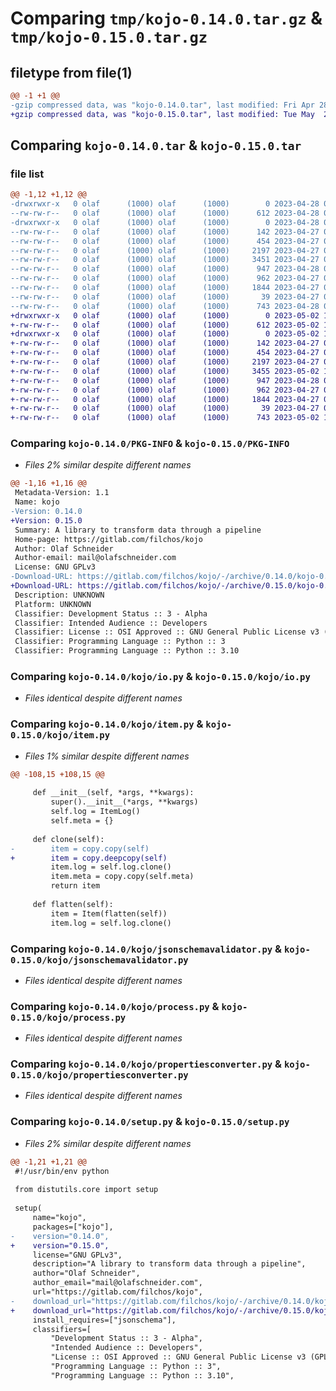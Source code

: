 # Comparing `tmp/kojo-0.14.0.tar.gz` & `tmp/kojo-0.15.0.tar.gz`

## filetype from file(1)

```diff
@@ -1 +1 @@
-gzip compressed data, was "kojo-0.14.0.tar", last modified: Fri Apr 28 09:50:17 2023, max compression
+gzip compressed data, was "kojo-0.15.0.tar", last modified: Tue May  2 12:03:57 2023, max compression
```

## Comparing `kojo-0.14.0.tar` & `kojo-0.15.0.tar`

### file list

```diff
@@ -1,12 +1,12 @@
-drwxrwxr-x   0 olaf      (1000) olaf      (1000)        0 2023-04-28 09:50:17.305655 kojo-0.14.0/
--rw-rw-r--   0 olaf      (1000) olaf      (1000)      612 2023-04-28 09:50:17.305655 kojo-0.14.0/PKG-INFO
-drwxrwxr-x   0 olaf      (1000) olaf      (1000)        0 2023-04-28 09:50:17.305655 kojo-0.14.0/kojo/
--rw-rw-r--   0 olaf      (1000) olaf      (1000)      142 2023-04-27 08:51:59.007066 kojo-0.14.0/kojo/__init__.py
--rw-rw-r--   0 olaf      (1000) olaf      (1000)      454 2023-04-27 08:31:58.877706 kojo-0.14.0/kojo/duplicatefinder.py
--rw-rw-r--   0 olaf      (1000) olaf      (1000)     2197 2023-04-27 08:31:58.877706 kojo-0.14.0/kojo/io.py
--rw-rw-r--   0 olaf      (1000) olaf      (1000)     3451 2023-04-27 08:31:58.877706 kojo-0.14.0/kojo/item.py
--rw-rw-r--   0 olaf      (1000) olaf      (1000)      947 2023-04-28 09:46:09.112495 kojo-0.14.0/kojo/jsonschemavalidator.py
--rw-rw-r--   0 olaf      (1000) olaf      (1000)      962 2023-04-27 08:31:58.877706 kojo-0.14.0/kojo/process.py
--rw-rw-r--   0 olaf      (1000) olaf      (1000)     1844 2023-04-27 08:31:58.877706 kojo-0.14.0/kojo/propertiesconverter.py
--rw-rw-r--   0 olaf      (1000) olaf      (1000)       39 2023-04-27 08:31:58.877706 kojo-0.14.0/setup.cfg
--rw-rw-r--   0 olaf      (1000) olaf      (1000)      743 2023-04-28 09:48:06.255154 kojo-0.14.0/setup.py
+drwxrwxr-x   0 olaf      (1000) olaf      (1000)        0 2023-05-02 12:03:57.938827 kojo-0.15.0/
+-rw-rw-r--   0 olaf      (1000) olaf      (1000)      612 2023-05-02 12:03:57.938827 kojo-0.15.0/PKG-INFO
+drwxrwxr-x   0 olaf      (1000) olaf      (1000)        0 2023-05-02 12:03:57.938827 kojo-0.15.0/kojo/
+-rw-rw-r--   0 olaf      (1000) olaf      (1000)      142 2023-04-27 08:51:59.007066 kojo-0.15.0/kojo/__init__.py
+-rw-rw-r--   0 olaf      (1000) olaf      (1000)      454 2023-04-27 08:31:58.877706 kojo-0.15.0/kojo/duplicatefinder.py
+-rw-rw-r--   0 olaf      (1000) olaf      (1000)     2197 2023-04-27 08:31:58.877706 kojo-0.15.0/kojo/io.py
+-rw-rw-r--   0 olaf      (1000) olaf      (1000)     3455 2023-05-02 12:01:05.544818 kojo-0.15.0/kojo/item.py
+-rw-rw-r--   0 olaf      (1000) olaf      (1000)      947 2023-04-28 09:56:03.337703 kojo-0.15.0/kojo/jsonschemavalidator.py
+-rw-rw-r--   0 olaf      (1000) olaf      (1000)      962 2023-04-27 08:31:58.877706 kojo-0.15.0/kojo/process.py
+-rw-rw-r--   0 olaf      (1000) olaf      (1000)     1844 2023-04-27 08:31:58.877706 kojo-0.15.0/kojo/propertiesconverter.py
+-rw-rw-r--   0 olaf      (1000) olaf      (1000)       39 2023-04-27 08:31:58.877706 kojo-0.15.0/setup.cfg
+-rw-rw-r--   0 olaf      (1000) olaf      (1000)      743 2023-05-02 12:01:29.684543 kojo-0.15.0/setup.py
```

### Comparing `kojo-0.14.0/PKG-INFO` & `kojo-0.15.0/PKG-INFO`

 * *Files 2% similar despite different names*

```diff
@@ -1,16 +1,16 @@
 Metadata-Version: 1.1
 Name: kojo
-Version: 0.14.0
+Version: 0.15.0
 Summary: A library to transform data through a pipeline
 Home-page: https://gitlab.com/filchos/kojo
 Author: Olaf Schneider
 Author-email: mail@olafschneider.com
 License: GNU GPLv3
-Download-URL: https://gitlab.com/filchos/kojo/-/archive/0.14.0/kojo-0.14.0.tar.gz
+Download-URL: https://gitlab.com/filchos/kojo/-/archive/0.15.0/kojo-0.15.0.tar.gz
 Description: UNKNOWN
 Platform: UNKNOWN
 Classifier: Development Status :: 3 - Alpha
 Classifier: Intended Audience :: Developers
 Classifier: License :: OSI Approved :: GNU General Public License v3 (GPLv3)
 Classifier: Programming Language :: Python :: 3
 Classifier: Programming Language :: Python :: 3.10
```

### Comparing `kojo-0.14.0/kojo/io.py` & `kojo-0.15.0/kojo/io.py`

 * *Files identical despite different names*

### Comparing `kojo-0.14.0/kojo/item.py` & `kojo-0.15.0/kojo/item.py`

 * *Files 1% similar despite different names*

```diff
@@ -108,15 +108,15 @@
 
     def __init__(self, *args, **kwargs):
         super().__init__(*args, **kwargs)
         self.log = ItemLog()
         self.meta = {}
 
     def clone(self):
-        item = copy.copy(self)
+        item = copy.deepcopy(self)
         item.log = self.log.clone()
         item.meta = copy.copy(self.meta)
         return item
 
     def flatten(self):
         item = Item(flatten(self))
         item.log = self.log.clone()
```

### Comparing `kojo-0.14.0/kojo/jsonschemavalidator.py` & `kojo-0.15.0/kojo/jsonschemavalidator.py`

 * *Files identical despite different names*

### Comparing `kojo-0.14.0/kojo/process.py` & `kojo-0.15.0/kojo/process.py`

 * *Files identical despite different names*

### Comparing `kojo-0.14.0/kojo/propertiesconverter.py` & `kojo-0.15.0/kojo/propertiesconverter.py`

 * *Files identical despite different names*

### Comparing `kojo-0.14.0/setup.py` & `kojo-0.15.0/setup.py`

 * *Files 2% similar despite different names*

```diff
@@ -1,21 +1,21 @@
 #!/usr/bin/env python
 
 from distutils.core import setup
 
 setup(
     name="kojo",
     packages=["kojo"],
-    version="0.14.0",
+    version="0.15.0",
     license="GNU GPLv3",
     description="A library to transform data through a pipeline",
     author="Olaf Schneider",
     author_email="mail@olafschneider.com",
     url="https://gitlab.com/filchos/kojo",
-    download_url="https://gitlab.com/filchos/kojo/-/archive/0.14.0/kojo-0.14.0.tar.gz",
+    download_url="https://gitlab.com/filchos/kojo/-/archive/0.15.0/kojo-0.15.0.tar.gz",
     install_requires=["jsonschema"],
     classifiers=[
         "Development Status :: 3 - Alpha",
         "Intended Audience :: Developers",
         "License :: OSI Approved :: GNU General Public License v3 (GPLv3)",
         "Programming Language :: Python :: 3",
         "Programming Language :: Python :: 3.10",
```

